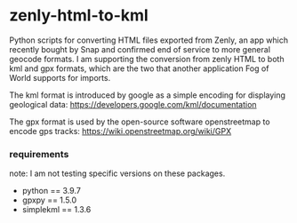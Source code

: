 # zenly-html-to-kml

Python scripts for converting HTML files exported from Zenly, an app which recently bought by Snap and confirmed end of service to more general geocode formats. I am supporting the conversion from zenly HTML to both kml and gpx formats, which are the two that another application Fog of World supports for imports.

The kml format is introduced by google as a simple encoding for displaying geological data: https://developers.google.com/kml/documentation

The gpx format is used by the open-source software openstreetmap to encode gps tracks: https://wiki.openstreetmap.org/wiki/GPX

### requirements
note: I am not testing specific versions on these packages.

- python == 3.9.7
- gpxpy == 1.5.0
- simplekml == 1.3.6